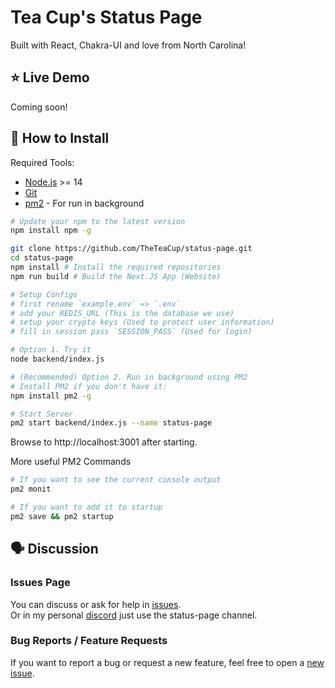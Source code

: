 # Tea Cup's Status Page

Built with React, Chakra-UI and love from North Carolina!

## ⭐ Live Demo
Coming soon!

## 🔧 How to Install

Required Tools:
- [Node.js](https://nodejs.org/en/download/) >= 14
- [Git](https://git-scm.com/downloads)
- [pm2](https://pm2.keymetrics.io/) - For run in background

```bash
# Update your npm to the latest version
npm install npm -g

git clone https://github.com/TheTeaCup/status-page.git
cd status-page
npm install # Install the required repositories
npm run build # Build the Next.JS App (Website)

# Setup Configs
# first rename `example.env` => `.env`
# add your REDIS_URL (This is the database we use)
# setup your crypto keys (Used to protect user information)
# fill in session pass `SESSION_PASS` (Used for login)

# Option 1. Try it
node backend/index.js

# (Recommended) Option 2. Run in background using PM2
# Install PM2 if you don't have it: 
npm install pm2 -g

# Start Server
pm2 start backend/index.js --name status-page


```
Browse to http://localhost:3001 after starting.

More useful PM2 Commands

```bash
# If you want to see the current console output
pm2 monit

# If you want to add it to startup
pm2 save && pm2 startup
```

## 🗣️ Discussion

### Issues Page

You can discuss or ask for help in [issues](https://github.com/TheTeaCup/status-page/issues). <br/>
Or in my personal [discord](https://discord.gg/v9sfD3JNEH) just use the status-page channel.

### Bug Reports / Feature Requests
If you want to report a bug or request a new feature, feel free to open a [new issue](https://github.com/TheTeaCup/status-page/issues).
